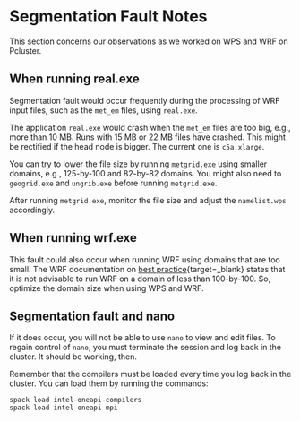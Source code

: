 # Segmentation Fault Notes

This section concerns our observations as we worked on WPS and WRF on Pcluster.

## When running real.exe

Segmentation fault would occur frequently during the processing of WRF input files, such as the `met_em` files, using `real.exe`. 

The application `real.exe` would crash when the `met_em` files are too big, e.g., more than 10 MB. Runs with 15 MB or 22 MB files have crashed. This might be rectified if the head node is bigger. The current one is `c5a.xlarge`.

You can try to lower the file size by running `metgrid.exe` using smaller domains, e.g., 125-by-100 and 82-by-82 domains. You might also need to `geogrid.exe` and `ungrib.exe` before running `metgrid.exe`. 

After running `metgrid.exe`, monitor the file size and adjust the `namelist.wps` accordingly.

## When running wrf.exe

This fault could also occur when running WRF using domains that are too small. The WRF documentation on [best practice](https://www2.mmm.ucar.edu/wrf/users/namelist_best_prac_wps.html){target=_blank} states that it is not advisable to run WRF on a domain of less than 100-by-100. So, optimize the domain size when using WPS and WRF.

## Segmentation fault and nano

If it does occur, you will not be able to use `nano` to view and edit files. To regain control of `nano`, you must terminate the session and log back in the cluster. It should be working, then. 

Remember that the compilers must be loaded every time you log back in the cluster. You can load them by running the commands:

    spack load intel-oneapi-compilers
    spack load intel-oneapi-mpi

